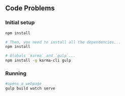 ## Code Problems


### Initial setup

```bash
npm install

# Then, you need to install all the dependencies...
npm install

# Globals `karma` and `gulp`...
npm install -g karma-cli gulp
```


### Running 
```bash
#opens a webpage
gulp build watch serve
```